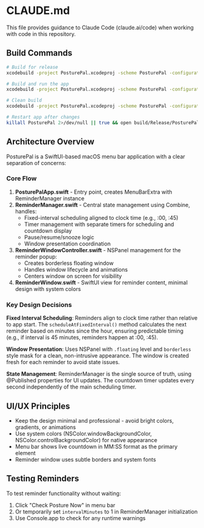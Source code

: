 # CLAUDE.md

This file provides guidance to Claude Code (claude.ai/code) when working with code in this repository.

## Build Commands

```bash
# Build for release
xcodebuild -project PosturePal.xcodeproj -scheme PosturePal -configuration Release build SYMROOT=build -quiet

# Build and run the app
xcodebuild -project PosturePal.xcodeproj -scheme PosturePal -configuration Release build SYMROOT=build -quiet && open build/Release/PosturePal.app

# Clean build
xcodebuild -project PosturePal.xcodeproj -scheme PosturePal -configuration Release clean build SYMROOT=build

# Restart app after changes
killall PosturePal 2>/dev/null || true && open build/Release/PosturePal.app
```

## Architecture Overview

PosturePal is a SwiftUI-based macOS menu bar application with a clear separation of concerns:

### Core Flow
1. **PosturePalApp.swift** - Entry point, creates MenuBarExtra with ReminderManager instance
2. **ReminderManager.swift** - Central state management using Combine, handles:
   - Fixed-interval scheduling aligned to clock time (e.g., :00, :45)
   - Timer management with separate timers for scheduling and countdown display
   - Pause/resume/snooze logic
   - Window presentation coordination
3. **ReminderWindowController.swift** - NSPanel management for the reminder popup:
   - Creates borderless floating window
   - Handles window lifecycle and animations
   - Centers window on screen for visibility
4. **ReminderWindow.swift** - SwiftUI view for reminder content, minimal design with system colors

### Key Design Decisions

**Fixed Interval Scheduling**: Reminders align to clock time rather than relative to app start. The `scheduleAtFixedInterval()` method calculates the next reminder based on minutes since the hour, ensuring predictable timing (e.g., if interval is 45 minutes, reminders happen at :00, :45).

**Window Presentation**: Uses NSPanel with `.floating` level and `borderless` style mask for a clean, non-intrusive appearance. The window is created fresh for each reminder to avoid state issues.

**State Management**: ReminderManager is the single source of truth, using @Published properties for UI updates. The countdown timer updates every second independently of the main scheduling timer.

## UI/UX Principles

- Keep the design minimal and professional - avoid bright colors, gradients, or animations
- Use system colors (NSColor.windowBackgroundColor, NSColor.controlBackgroundColor) for native appearance
- Menu bar shows live countdown in MM:SS format as the primary element
- Reminder window uses subtle borders and system fonts

## Testing Reminders

To test reminder functionality without waiting:
1. Click "Check Posture Now" in menu bar
2. Or temporarily set `intervalMinutes` to 1 in ReminderManager initialization
3. Use Console.app to check for any runtime warnings